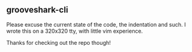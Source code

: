 ## grooveshark-cli

Please excuse the current state of the code, the indentation and such.
I wrote this on a 320x320 tty, with little vim experience.

Thanks for checking out the repo though!
